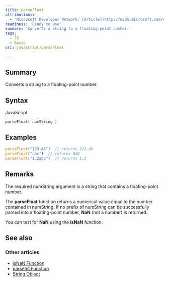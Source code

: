 ```yaml
---
title: parseFloat
attributions:
  - 'Microsoft Developer Network: [Article](http://msdn.microsoft.com/en-us/library/ie/d5hbbd4z(v=vs.94).aspx)'
readiness: 'Ready to Use'
summary: 'Converts a string to a floating-point number.'
tags:
  - JS
  - Basic
uri: javascript/parseFloat

---
```

## <span>Summary</span>

Converts a string to a floating-point number.

## <span>Syntax</span>

<span class="language">JavaScript</span>

    parseFloat( numString )

## <span>Examples</span>

``` js
parseFloat("123.45")  // returns 123.45
parseFloat("abc")  // returns NaN
parseFloat("1.2abc")  // returns 1.2
```

## <span>Remarks</span>

The required numString argument is a string that contains a floating-point number.

The **parseFloat** function returns a numerical value equal to the number contained in numString. If no prefix of numString can be successfully parsed into a floating-point number, **NaN** (not a number) is returned.

You can test for **NaN** using the **isNaN** function.

## <span>See also</span>

### <span>Other articles</span>

-   [isNaN Function](/javascript/isNaN)
-   [parseInt Function](/javascript/parseInt)
-   [String Object](/javascript/String)

